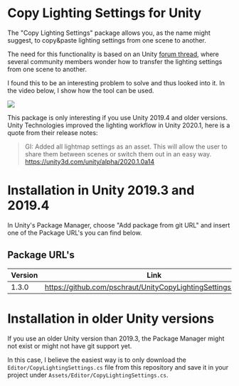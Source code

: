 # Copy Lighting Settings for Unity

The "Copy Lighting Settings" package allows you, as the name might suggest, to copy&paste lighting settings from one scene to another.

The need for this functionality is based on an Unity [forum thread](https://forum.unity.com/threads/copy-lighting-settings-from-scene-to-scene.308634/), where several community members wonder how to transfer the lighting settings from one scene to another.

I found this to be an interesting problem to solve and thus looked into it. In the video below, I show how the tool can be used.

[![](http://img.youtube.com/vi/-TQzrVn1kWM/0.jpg)](https://youtu.be/-TQzrVn1kWM "")

This package is only interesting if you use Unity 2019.4 and older versions. Unity Technologies improved the lighting workflow in Unity 2020.1, here is a quote from their release notes:
> GI: Added all lightmap settings as an asset. This will allow the user to share them between scenes or switch them out in an easy way.
https://unity3d.com/unity/alpha/2020.1.0a14


# Installation in Unity 2019.3 and 2019.4

In Unity's Package Manager, choose "Add package from git URL" and insert one of the Package URL's you can find below.

## Package URL's

| Version  |     Link      |
|----------|---------------|
| 1.3.0 | https://github.com/pschraut/UnityCopyLightingSettings.git#1.3.0 |


# Installation in older Unity versions

If you use an older Unity version than 2019.3, the Package Manager might not exist or might not have git support yet.

In this case, I believe the easiest way is to only download the `Editor/CopyLightingSettings.cs` file from this repository and save it in your project under `Assets/Editor/CopyLightingSettings.cs`.
